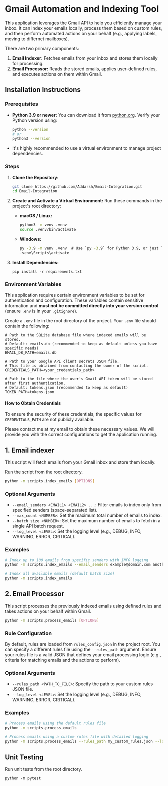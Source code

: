 # Gmail Automation and Indexing Tool

This application leverages the Gmail API to help you efficiently manage your inbox. It can index your emails locally, process them based on custom rules, and then perform automated actions on your behalf (e.g., applying labels, moving to differnet mailboxes).

There are two primary components:
1.  **Email Indexer:** Fetches emails from your inbox and stores them locally for processing.
2.  **Email Processor:** Reads the stored emails, applies user-defined rules, and executes actions on them within Gmail.

## Installation Instructions

### Prerequisites

* **Python 3.9 or newer:** You can download it from [python.org](https://www.python.org/downloads/). Verify your Python version using:
    ```bash
    python --version
    # or
    python3 --version
    ```

* It's highly recommended to use a virtual environment to manage project dependencies.

### Steps

1.  **Clone the Repository:**

    ```bash
    git clone https://github.com/Addarsh/Email-Integration.git
    cd Email-Integration
    ```

2.  **Create and Activate a Virtual Environment:**
    Run these commands in the project's root directory:

    * **macOS / Linux:**

        ```bash
        python3 -m venv .venv
        source .venv/bin/activate
        ```
    * **Windows:**
    
        ```cmd
        py -3.9 -m venv .venv  # Use `py -3.9` for Python 3.9, or just `python -m venv .venv` if it's your default
        .venv\Scripts\activate
        ```

3.  **Install Dependencies:**
    ```
    pip install -r requirements.txt
    ```

### Environment Variables

This application requires certain environment variables to be set for authentication and configuration. These variables contain sensitive information and **must not be committed directly into your version control** (ensure `.env` is in your `.gitignore`).

Create a `.env` file in the root directory of the project. Your `.env` file should contain the following:

```dotenv
# Path to the SQLite database file where indexed emails will be stored.
# Default: emails.db (recommended to keep as default unless you have specific needs)
EMAIL_DB_PATH=emails.db

# Path to your Google API client secrets JSON file.
# This file is obtained from contacting the owner of the script.
CREDENTIALS_PATH=<your_credentials_path>

# Path to the file where the user's Gmail API token will be stored after first authentication.
# Default: tokens.json (recommended to keep as default)
TOKEN_PATH=tokens.json
```

#### How to Obtain Credentials
To ensure the security of these credentials, the specific values for `CREDENTIALS_PATH` are not publicly available.

Please contact me at my email to obtain these necessary values. We will provide you with the correct configurations to get the application running.

## 1. Email indexer

This script will fetch emails from your Gmail inbox and store them locally.

Run the script from the root directory.

```bash
python -m scripts.index_emails [OPTIONS]
```

### Optional Arguments
* `--email_senders <EMAIL1> <EMAIL2> ...`: Filter emails to index only from specified senders (space-separated list).
* `--max_count <NUMBER>`: Set the maximum total number of emails to index.
* `--batch_size <NUMBER>`: Set the maximum number of emails to fetch in a single API batch request.
* `--log_level <LEVEL>`: Set the logging level (e.g., DEBUG, INFO, WARNING, ERROR, CRITICAL).

### Examples
```bash
# Index up to 100 emails from specific senders with INFO logging
python -m scripts.index_emails --email_senders example@domain.com another@domain.com --max_count 100 --log_level INFO

# Index all available emails (default batch size)
python -m scripts.index_emails
```

## 2. Email Processor

This script processes the previously indexed emails using defined rules and takes actions on your behalf within Gmail.

```bash
python -m scripts.process_emails [OPTIONS]
```
### Rule Configuration
By default, rules are loaded from `rules_config.json` in the project root. You can specify a different rules file using the `--rules_path` argument. Ensure your rules file is a valid JSON that defines your email processing logic (e.g., criteria for matching emails and the actions to perform).

### Optional Arguments
* `--rules_path <PATH_TO_FILE>`: Specify the path to your custom rules JSON file.
* `--log_level <LEVEL>`: Set the logging level (e.g., DEBUG, INFO, WARNING, ERROR, CRITICAL).

### Examples
```bash
# Process emails using the default rules file
python -m scripts.process_emails

# Process emails using a custom rules file with detailed logging
python -m scripts.process_emails --rules_path my_custom_rules.json --log_level DEBUG
```

## Unit Testing

Run unit tests from the root directory.
```
python -m pytest
```